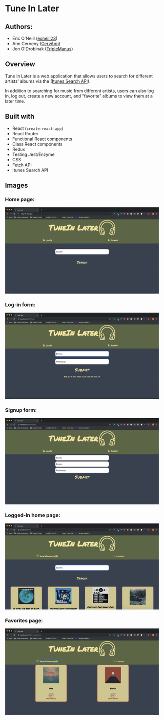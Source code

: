 # Tune In Later

## Authors:
* Eric O'Neill ([eoneill23](https://github.com/eoneill23))
* Ann Cerveny ([CervAnn](https://github.com/CervAnn))
* Jon O'Drobinak ([TripleManus](https://github.com/Triplemanus))

## Overview
Tune In Later is a web application that allows users to search for different artists' albums via the ([Itunes Search API](https://developer.apple.com/library/archive/documentation/AudioVideo/Conceptual/iTuneSearchAPI/index.html#//apple_ref/doc/uid/TP40017632-CH3-SW1)).

In addition to searching for music from different artists, users can also log in, log out, create a new account, and "favorite" albums to view them at a later time.

## Built with
  * React (`create-react-app`)
  * React Router
  * Functional React components
  * Class React components
  * Redux
  * Testing Jest/Enzyme
  * CSS
  * Fetch API
  * Itunes Search API

## Images

### Home page:
![Home screenshot](./src/images/home-page.png)

### Log-in form:
![Log-in form screenshot](./src/images/log-in-form.png)

### Signup form:
![Signup form screenshot](./src/images/sign-up.png)

### Logged-in home page:
![Logged-in home page screenshot](./src/images/logged-in-home-page.png)

### Favorites page:
![Favorites page screenshot](./src/images/favorites-page.png)
